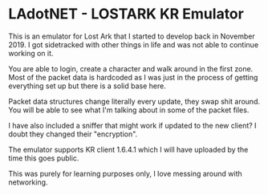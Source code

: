 # LAdotNET - LOSTARK KR Emulator

This is an emulator for Lost Ark that I started to develop back in November 2019. I got sidetracked with other things in life and was not able to continue working on it.

You are able to login, create a character and walk around in the first zone.
Most of the packet data is hardcoded as I was just in the process of getting everything set up but there is a solid base here.

Packet data structures change literally every update, they swap shit around. You will be able to see what I'm talking about in some of the packet files.

I have also included a sniffer that might work if updated to the new client? I doubt they changed their "encryption".

The emulator supports KR client 1.6.4.1 which I will have uploaded by the time this goes public.

This was purely for learning purposes only, I love messing around with networking.


